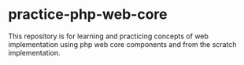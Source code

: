 # practice-php-web-core

This repository is for learning and practicing concepts of web implementation using php web core components and from the scratch implementation.
